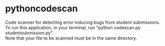 # pythoncodescan


Code scanner for detecting error inducing bugs from student submissions.\
To run this application, in your terminal, run "python codescan.py studentsubmission.py".\
Note that your file to be scanned must be in the same directory.

